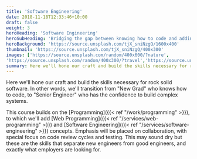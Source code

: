 ```yaml
---
title: 'Software Engineering'
date: 2018-11-18T12:33:46+10:00
draft: false
weight: 3
heroHeading: 'Software Engineering'
heroSubHeading: 'Bridging the gap between knowing how to code and adding value to billion-dollar companies'
heroBackground: 'https://source.unsplash.com/tjX_sniNzgQ/1600x400'
thumbnail: 'https://source.unsplash.com/tjX_sniNzgQ/400x300'
images: ['https://source.unsplash.com/random/400x600/?nature', 
'https://source.unsplash.com/random/400x300/?travel','https://source.unsplash.com/random/400x300/?architecture','https://source.unsplash.com/random/400x600/?buildings','https://source.unsplash.com/random/400x300/?city','https://source.unsplash.com/random/400x600/?business']
summary: Here we'll hone our craft and build the skills necessary for rock solid software. In other words, we'll transition from "New Grad" who knows how to code, to "Senior Engineer" who has the confidence to build complex systems.
---
```


Here we'll hone our craft and build the skills necessary for rock solid software. In other words, we'll transition from "New Grad" who knows how to code, to "Senior Engineer" who has the confidence to build complex systems.

This course builds on the [Programming]({{< ref "/work/programming" >}}), to which we'll add [Web Programming]({{< ref "/services/web-programming" >}}) and [Software Engineering]({{< ref "/services/software-engineering" >}}) concepts. Emphasis will be placed on collaboration, with special focus on code review cycles and testing. This may sound dry but these are the skills that separate new engineers from good engineers, and exactly what employers are looking for.
